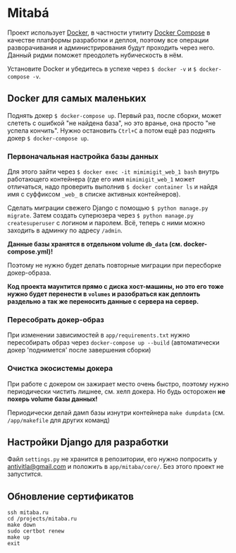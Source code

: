 # Mitaba&#x301;

Проект использует [Docker](https://www.docker.com/what-docker), в частности утилиту [Docker Compose](https://docs.docker.com/compose/) в качестве платформы разработки и деплоя, поэтому все операции разворачивания и администрирования будут проходить через него. Данный ридми поможет преодолеть нубическость в нём.

Установите Docker и убедитесь в успехе через `$ docker -v` и `$ docker-compose -v`.


## Docker для самых маленьких

Поднять докер `$ docker-compose up`. Первый раз, после сборки, может слететь с ошибкой "не найдена база", но это вранье, она просто "не успела кончить". Нужно остановить `Ctrl+C` а потом ещё раз поднять докер `$ docker-compose up`.


### Первоначальная настройка базы данных

Для этого зайти через `$ docker exec -it mimimigit_web_1 bash` внутрь работающего контейнера (где его имя `mimimigit_web_1` может отличаться, надо проверить выполнив `$ docker container ls` и найдя имя с суффиксом `_web_` в списке активных контейнеров).

Сделать миграции свежего Django с помощью `$ python manage.py migrate`. Затем создать суперюзера через `$ python manage.py createsuperuser` с логином и паролем. Всё, теперь с ними можно заходить в админку по адресу `/admin`.

**Данные базы хранятся в отдельном volume `db_data` (см. docker-compose.yml)!**

Поэтому не нужно будет делать повторные миграции при пересборке докер-образа.

**Код проекта маунтится прямо с диска хост-машины, но это его тоже нужно будет перенести в `volumes` и разобраться как деплоить раздельно а так же переносить данные с сервера на сервер.**

### Пересобрать докер-образ

При изменении зависимостей в `app/requirements.txt` нужно пересобирать образ через `docker-compose up --build` (автоматически докер 'поднимется' после завершения сборки)

### Очистка экосистемы докера

При работе с докером он зажирает место очень быстро, поэтому нужно периодически чистить лишнее, см. хелп докера. Но будь осторожен **не похерь volume базы данных!**

Периодически делай дамп базы изнутри контейнера `make dumpdata` (см. `/app/makefile` для других команд)

## Настройки Django для разработки

Файл `settings.py` не хранится в репозитории, его нужно попросить у <antivitla@gmail.com> и положить в `app/mitaba/core/`. Без этого проект не запустится.

## Обновление сертификатов

```
ssh mitaba.ru
cd /projects/mitaba.ru
make down
sudo certbot renew
make up
exit
```

